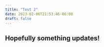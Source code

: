 ```yaml
---
title: "Test 2"
date: 2023-02-06T21:53:46-06:00
draft: false
---
```


## Hopefully something updates!